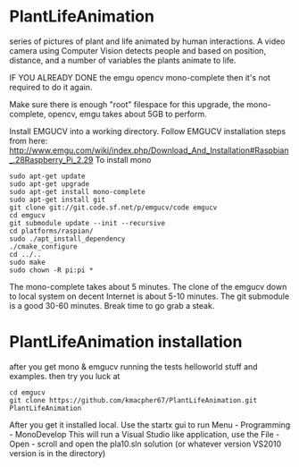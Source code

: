 # PlantLifeAnimation

series of pictures of plant and life animated by human interactions. 
A video camera using Computer Vision detects people and based on position, distance, and a number of variables the plants animate to life. 

IF YOU ALREADY DONE the emgu opencv mono-complete then it's not required to do it again. 

Make sure there is enough "root" filespace for this upgrade, the mono-complete, opencv, emgu takes about 5GB to perform. 

Install EMGUCV into a working directory. 
Follow EMGUCV installation steps from here: 
http://www.emgu.com/wiki/index.php/Download_And_Installation#Raspbian_.28Raspberry_Pi_2.29
To install mono

```
sudo apt-get update 
sudo apt-get upgrade 
sudo apt-get install mono-complete
sudo apt-get install git
git clone git://git.code.sf.net/p/emgucv/code emgucv 
cd emgucv
git submodule update --init --recursive
cd platforms/raspian/
sudo ./apt_install_dependency
./cmake_configure
cd ../..
sudo make 
sudo chown -R pi:pi * 
```
The mono-complete takes about 5 minutes. 
The clone of the emgucv down to local system on decent Internet is about 5-10 minutes. 
The git submodule is a good 30-60 minutes. Break time to go grab a steak. 

# PlantLifeAnimation installation 
after you get mono & emgucv running the tests helloworld stuff and examples. then try you luck at

```
cd emgucv 
git clone https://github.com/kmacpher67/PlantLifeAnimation.git PlantLifeAnimation
```

After you get it installed local. 
Use the startx gui to run
Menu - Programming - MonoDevelop 
This will run a Visual Studio like application, use the File - Open - scroll and open the pla10.sln solution (or whatever version VS2010 version is in the directory) 
